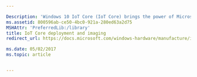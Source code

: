 ```yaml
---

Description: 'Windows 10 IoT Core (IoT Core) brings the power of Microsoft Windows together with breadth of the Internet of Things. Developers can now build and provision their own custom Windows 10 images for the IoT Core devices in their ecosystem.'
ms.assetid: 800596ab-ce50-4bc0-921a-280ed63a2d75
MSHAttr: 'PreferredLib:/library'
title: IoT Core deployment and imaging
redirect_url: https://docs.microsoft.com/windows-hardware/manufacture/iot/iot-core-manufacturing-guide

ms.date: 05/02/2017
ms.topic: article


---
```

